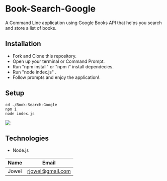# Book-Search-Google

A Command Line application using Google Books API that helps you search and store a list of books.

## Installation

+ Fork and Clone this repository.
+ Open up your terminal or Command Prompt.
+ Run "npm install" or "npm i" install dependecies.
+ Run "node index.js" .
+ Follow prompts and enjoy the application!.

## Setup

```
cd ./Book-Search-Google
npm i
node index.js
```

![](https://media.giphy.com/media/mjQ6YzWS0W9m1yCsV4/giphy.gif)

## Technologies

+ Node.js




|Name|Email|
|----|-----|
|Jowel|rjowel@gmail.com|